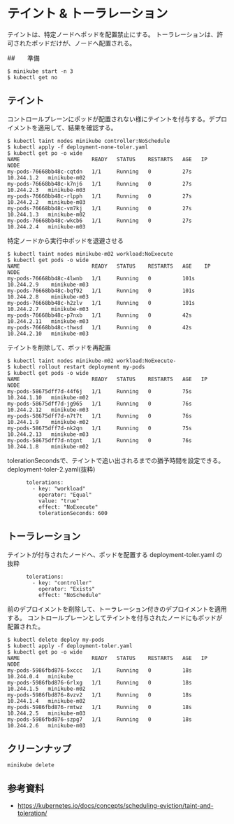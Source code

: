# テイント & トーラレーション
テイントは、特定ノードへポッドを配置禁止にする。
トーラレーションは、許可されたポッドだけが、ノードへ配置される。

##　　準備
```
$ minikube start -n 3
$ kubectl get no
```

## テイント
コントロールプレーンにポッドが配置されない様にテイントを付与する。デプロイメントを適用して、結果を確認する。
```
$ kubectl taint nodes minikube controller:NoSchedule
$ kubectl apply -f deployment-none-toler.yaml
$ kubectl get po -o wide
NAME                       READY   STATUS    RESTARTS   AGE   IP           NODE
my-pods-76668bb48c-cqtdn   1/1     Running   0          27s   10.244.1.2   minikube-m02
my-pods-76668bb48c-k7nj6   1/1     Running   0          27s   10.244.2.3   minikube-m03
my-pods-76668bb48c-rlpph   1/1     Running   0          27s   10.244.2.2   minikube-m03
my-pods-76668bb48c-vm7kj   1/1     Running   0          27s   10.244.1.3   minikube-m02
my-pods-76668bb48c-wkcb6   1/1     Running   0          27s   10.244.2.4   minikube-m03
```

特定ノードから実行中ポッドを退避させる
```
$ kubectl taint nodes minikube-m02 workload:NoExecute
$ kubectl get pods -o wide
NAME                       READY   STATUS    RESTARTS   AGE    IP            NODE
my-pods-76668bb48c-4lwnb   1/1     Running   0          101s   10.244.2.9    minikube-m03
my-pods-76668bb48c-bqf92   1/1     Running   0          101s   10.244.2.8    minikube-m03
my-pods-76668bb48c-h2zlv   1/1     Running   0          101s   10.244.2.7    minikube-m03
my-pods-76668bb48c-p7nxb   1/1     Running   0          42s    10.244.2.11   minikube-m03
my-pods-76668bb48c-thwsd   1/1     Running   0          42s    10.244.2.10   minikube-m03
```

テイントを削除して、ポッドを再配置
```
$ kubectl taint nodes minikube-m02 workload:NoExecute-
$ kubectl rollout restart deployment my-pods
$ kubectl get pods -o wide
NAME                       READY   STATUS    RESTARTS   AGE   IP            NODE
my-pods-58675dff7d-44f6j   1/1     Running   0          75s   10.244.1.10   minikube-m02
my-pods-58675dff7d-jg965   1/1     Running   0          76s   10.244.2.12   minikube-m03
my-pods-58675dff7d-n7t7t   1/1     Running   0          76s   10.244.1.9    minikube-m02
my-pods-58675dff7d-nk2qn   1/1     Running   0          75s   10.244.2.13   minikube-m03
my-pods-58675dff7d-ntgnt   1/1     Running   0          76s   10.244.1.8    minikube-m02
```

tolerationSecondsで、テイントで追い出されるまでの猶予時間を設定できる。
deployment-toler-2.yaml(抜粋)
```
      tolerations:
        - key: "workload"
          operator: "Equal"
          value: "true"
          effect: "NoExecute"
          tolerationSeconds: 600
```


## トーラレーション
テイントが付与されたノードへ、ポッドを配置する
deployment-toler.yaml の抜粋
```
      tolerations:
        - key: "controller"
          operator: "Exists"
          effect: "NoSchedule"
```

前のデプロイメントを削除して、トーラレーション付きのデプロイメントを適用する。
コントロールプレーンとしてテイントを付与されたノードにもポッドが配置された。
```
$ kubectl delete deploy my-pods
$ kubectl apply -f deployment-toler.yaml
$ kubectl get po -o wide
NAME                       READY   STATUS    RESTARTS   AGE   IP           NODE
my-pods-5986fbd876-5xccc   1/1     Running   0          18s   10.244.0.4   minikube
my-pods-5986fbd876-6rlxg   1/1     Running   0          18s   10.244.1.5   minikube-m02
my-pods-5986fbd876-8vzv2   1/1     Running   0          18s   10.244.1.4   minikube-m02
my-pods-5986fbd876-rmtwz   1/1     Running   0          18s   10.244.2.5   minikube-m03
my-pods-5986fbd876-szpg7   1/1     Running   0          18s   10.244.2.6   minikube-m03
```


## クリーンナップ
```
minikube delete
```


## 参考資料
- https://kubernetes.io/docs/concepts/scheduling-eviction/taint-and-toleration/

